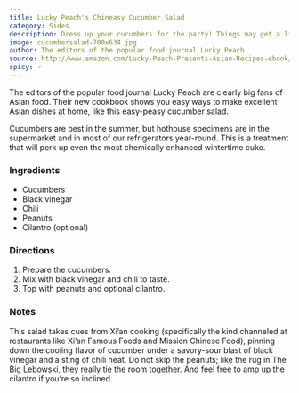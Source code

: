 ```yaml
---
title: Lucky Peach's Chineasy Cucumber Salad
category: Sides
description: Dress up your cucumbers for the party! Things may get a little hot. This salad takes cues from Xi'an cooking, pinning down the cooling flavor of cucumber under a savory-sour blast of black vinegar and a sting of chili heat. Do not skip the peanuts; like the rug in The Big Lebowski, they really tie the room together. And feel free to amp up the cilantro if you’re so inclined.
image: cucumbersalad-700x634.jpg
author: The editors of the popular food journal Lucky Peach
source: http://www.amazon.com/Lucky-Peach-Presents-Asian-Recipes-ebook/dp/B00RRT34GY/?tag=foodrepu-20
spicy: ✓
---
```


The editors of the popular food journal Lucky Peach are clearly big fans of Asian food. Their new cookbook shows you easy ways to make excellent Asian dishes at home, like this easy-peasy cucumber salad.

Cucumbers are best in the summer, but hothouse specimens are in the supermarket and in most of our refrigerators year-round. This is a treatment that will perk up even the most chemically enhanced wintertime cuke.

### Ingredients

* Cucumbers
* Black vinegar
* Chili
* Peanuts
* Cilantro (optional)

### Directions

1. Prepare the cucumbers.
2. Mix with black vinegar and chili to taste.
3. Top with peanuts and optional cilantro.

### Notes

This salad takes cues from Xi’an cooking (specifically the kind channeled at restaurants like Xi’an Famous Foods and Mission Chinese Food), pinning down the cooling flavor of cucumber under a savory-sour blast of black vinegar and a sting of chili heat. Do not skip the peanuts; like the rug in The Big Lebowski, they really tie the room together. And feel free to amp up the cilantro if you’re so inclined.